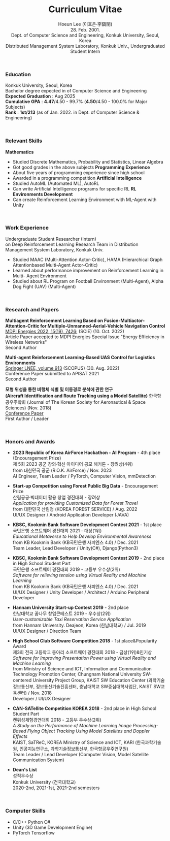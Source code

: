 <div align="center">

# Curriculum Vitae
Hoeun Lee (이호은∙李鎬誾) <br> 28. Feb. 2001. <br>
Dept. of Computer Science and Engineering, Konkuk University, Seoul, Korea <br>
Distributed Management System Laboratory, Konkuk Univ., Undergraduated Student Intern

</div>

<br>

### Education
Konkuk University, Seoul, Korea <br>
Bachelor degree expected in of Computer Science and Engineering <br>
**Expected Graduation** : Aug 2025 <br>
**Cumulative GPA** : **4.47**/4.50 - 99.7% (**4.50**/4.50 - 100.0% for Major Subjects) <br>
**Rank** : **1st/213** (as of Jan. 2022. in Dept. of Computer Science & Engineering)

<br>

### Relevant Skills
**Mathematics**
- Studied Discrete Mathematics, Probability and Statistics, Linear Algebra
- Got good grades in the above subjects
**Programming Experience**
- About five years of programming experience since high school
- Awarded in a programming competition
**Artificial Intelligence**
- Studied AutoML (Automated ML), AutoRL
- Can write Artificial Intelligence programs for specific RL **RL Environments Development**
- Can create Reinforcement Learning Environment with ML-Agent with Unity

<br>

### Work Experience
Undergraduate Student Researcher (Intern) <br> on Deep Reinforcement Learning Research Team
in Distribution Management System Laboratory, Konkuk Univ.
- Studied MAAC (Multi-Attention Actor-Critic), HAMA (Hierarchical Graph Attentionbased
Multi-Agent Actor-Critic)
- Learned about performance improvement on Reinforcement Learning in Multi-
Agent Environment
- Studied about RL Program on Football Environment (Multi-Agent), Alpha Dog
Fight (UAV) (Multi-Agent)

<br>

### Research and Papers
**Multiagent Reinforcement Learning Based on Fusion-Multiactor-Attention-Critic for Multiple-Unmanned-Aerial-Vehicle Navigation Control** <br> 
[MDPI Energies 2022, 15(19), 7426;](https://www.mdpi.com/1996-1073/15/19/7426) (SCIE) (10. Oct. 2022) <br>
Article Paper accepted to MDPI Energies Special Issue "Energy Efficiency in Wireless Networks" <br>
Second Author <br>

**Multi-agent Reinforcement Learning-Based UAS Control for Logistics Environments** <br>
[Springer LNEE, volume 913](https://link.springer.com/chapter/10.1007/978-981-19-2635-8_71) (SCOPUS) (30. Aug. 2022) <br>
Conference Paper submitted to APISAT 2021 <br>
Second Author <br>

**모형 위성을 통한 비행체 식별 및 이동경로 분석에 관한 연구** <br> **(Aircraft Identification and Route Tracking using a Model Satellite)**
한국항공우주학회 (Journal of The Korean Society for Aeronautical & Space Sciences) (Nov. 2018) <br>
[Conference Paper](https://www.dbpia.co.kr/journal/articleDetail?nodeId=NODE07619770) <br>
First Author / Leader


<br>

### Honors and Awards

- **2023 Republic of Korea AirForce Hackathon - AI Program** - 4th place (Encouragement Prize)
<br> 제 5회 2023 공군 창의∙혁신 아이디어 공모 해커톤 - 장려상(4위)
<br> from 대한민국 공군 (R.O.K. AirForce) / Nov. 2023
<br> AI Engineer, Team Leader / PyTorch, Computer Vision, mmDetection

- **Start-up Competition using Forest Public Big Data** - Encouragement Prize
<br> 산림공공·빅데이터 활용 창업 경진대회 - 장려상 
<br> *Application for providing Customized Data for Forest Travel*
<br> from 대한민국 산림청 (KOREA FOREST SERVICE) / Aug. 2022 
<br> UI/UX Designer / Android Application Developer (JAVA)

- **KBSC, Kookmin Bank Software Development Contest 2021** - 1st place
<br> 국민은행 소프트웨어 경진대회 2021 - 대상(1위)
<br> *Educational Metaverse to Help Develop Environmental Awareness*
<br> from KB Kookmin Bank (KB국민은행 사피엔스 4.0) / Dec. 2021 
<br> Team Leader, Lead Developer / Unity(C#), Django(Python3)

- **KBSC, Kookmin Bank Software Development Contest 2019** - 2nd place in High School Student Part
<br> 국민은행 소프트웨어 경진대회 2019 - 고등부 우수상(2위) 
<br> *Software for relieving tension using Virtual Reality and Machine Learning*
<br> from KB Kookmin Bank (KB국민은행 사피엔스 4.0) / Dec. 2021 
<br> UI/UX Designer / Unity Developer / Architect / Arduino Peripheral Developer

- **Hannam University Start-up Contest 2019** - 2nd place
<br> 한남대학교 꿈나무 창업콘테스트 2019 - 우수상(2위)
<br> *User-customizable Taxi Reservation Service Application*
<br> from Hannam University. Deajeon, Korea (한남대학교) / Jul. 2019
<br> UI/UX Designer / Direction Team

- **High School Club Software Competition 2018** - 1st place&Popularity Award
<br> 제3회 전국 고등학교 동아리 소프트웨어 경진대회 2018 - 금상(1위)&인기상
<br> *Software for Improving Presentation Power using Virtual Reality and Machine Learning*
<br> from Ministry of Science and ICT, Information and Communication Technology Promotion Center, Chungnam National University SW-centered University Project Group, KAIST SW Education Center (과학기술정보통신부, 정보통신기술진흥센터, 충남대학교 SW중심대학사업단, KAIST SW교육센터) / Nov. 2018
<br> Developer / UI/UX Designer

- **CAN-SATellite Competition KOREA 2018** - 2nd place in High School Student Part
<br> 캔위성체험경연대회 2018 - 고등부 우수상(2위)
<br> *A Study on the Performance of Machine Learning Image Processing-Based Flying Object Tracking Using Model Satellites and Doppler Effects*
<br> KAIST, SaTReC, KOREA Ministry of Science and ICT, KARI (한국과학기술원, 인공지능연구소, 과학기술정보통신부, 한국항공우주연구원)
<br> Team Leader / Lead Developer (Computer Vision, Model Satellite Communication System)

- **Dean's List** 
<br> 성적우수상
<br> Konkuk University (건국대학교)
<br> 2020-2nd, 2021-1st, 2021-2nd semesters

<br>

### Computer Skills
- C/C++ Python C#
- Unity (3D Game Development Engine)
- PyTorch Tensorflow
